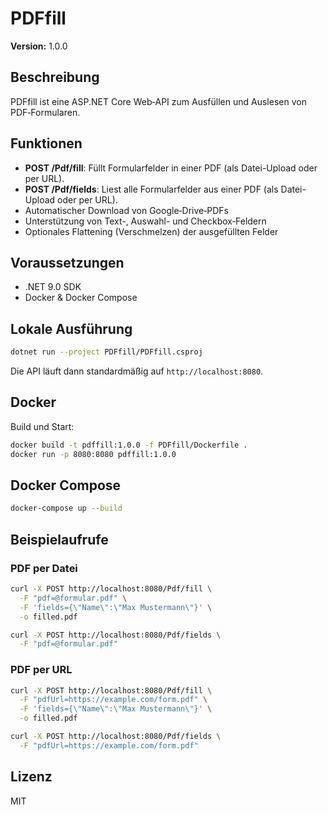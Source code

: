 # PDFfill

**Version:** 1.0.0

## Beschreibung

PDFfill ist eine ASP.NET Core Web‑API zum Ausfüllen und Auslesen von PDF‑Formularen.

## Funktionen

- **POST /Pdf/fill**: Füllt Formularfelder in einer PDF (als Datei-Upload oder per URL).  
- **POST /Pdf/fields**: Liest alle Formularfelder aus einer PDF (als Datei-Upload oder per URL).  
- Automatischer Download von Google‑Drive‑PDFs  
- Unterstützung von Text-, Auswahl- und Checkbox‑Feldern  
- Optionales Flattening (Verschmelzen) der ausgefüllten Felder  

## Voraussetzungen

- .NET 9.0 SDK  
- Docker & Docker Compose  

## Lokale Ausführung

```bash
dotnet run --project PDFfill/PDFfill.csproj
```

Die API läuft dann standardmäßig auf `http://localhost:8080`.

## Docker

Build und Start:

```bash
docker build -t pdffill:1.0.0 -f PDFfill/Dockerfile .
docker run -p 8080:8080 pdffill:1.0.0
```

## Docker Compose

```bash
docker-compose up --build
```

## Beispielaufrufe

### PDF per Datei

```bash
curl -X POST http://localhost:8080/Pdf/fill \
  -F "pdf=@formular.pdf" \
  -F 'fields={\"Name\":\"Max Mustermann\"}' \
  -o filled.pdf
```

```bash
curl -X POST http://localhost:8080/Pdf/fields \
  -F "pdf=@formular.pdf"
```

### PDF per URL

```bash
curl -X POST http://localhost:8080/Pdf/fill \
  -F "pdfUrl=https://example.com/form.pdf" \
  -F 'fields={\"Name\":\"Max Mustermann\"}' \
  -o filled.pdf
```

```bash
curl -X POST http://localhost:8080/Pdf/fields \
  -F "pdfUrl=https://example.com/form.pdf"
```

## Lizenz

MIT
